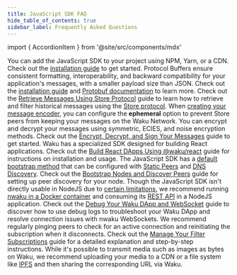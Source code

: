 ```yaml
---
title: JavaScript SDK FAQ
hide_table_of_contents: true
sidebar_label: Frequently Asked Questions
---
```


import { AccordionItem } from '@site/src/components/mdx'

<AccordionItem title="How do I install the @waku/sdk package in my project?">
	You can add the JavaScript SDK to your project using NPM, Yarn, or a CDN. Check out the <a href="/guides/js-waku/#installation">installation guide</a> to get started.
</AccordionItem>

<AccordionItem title="Why should I use Protocol Buffers for my application's message structure when using Waku?">
	Protocol Buffers ensure consistent formatting, interoperability, and backward compatibility for your application's messages, with a smaller payload size than JSON. Check out the <a href="/guides/js-waku/#message-structure">installation guide</a> and <a href="https://protobuf.dev/overview/">Protobuf documentation</a> to learn more.
</AccordionItem>

<AccordionItem title="What are the steps to retrieve historical messages on Waku?">
	Check out the <a href="/guides/js-waku/store-retrieve-messages">Retrieve Messages Using Store Protocol</a> guide to learn how to retrieve and filter historical messages using the <a href="/learn/concepts/protocols#store">Store protocol</a>.
</AccordionItem>

<AccordionItem title="How can I prevent Store peers from persisting my messages?">
	When <a href="/guides/js-waku/light-send-receive#choose-a-content-topic">creating your message encoder</a>, you can configure the <strong>ephemeral</strong> option to prevent Store peers from keeping your messages on the Waku Network.
</AccordionItem>

<AccordionItem title="How can I encrypt, decrypt, and sign messages in my Waku application?">
	You can encrypt and decrypt your messages using symmetric, ECIES, and noise encryption methods. Check out the <a href="/guides/js-waku/message-encryption">Encrypt, Decrypt, and Sign Your Messages</a> guide to get started.
</AccordionItem>

<AccordionItem title="How do I integrate Waku into a React application?">
	Waku has a specialized SDK designed for building React applications. Check out the <a href="/guides/js-waku/use-waku-react">Build React DApps Using @waku/react</a> guide for instructions on installation and usage.
</AccordionItem>

<AccordionItem title="How can I bootstrap and discover peers in the Waku Network for browser nodes?">
	The JavaScript SDK has a <a href="/guides/js-waku/configure-discovery#default-bootstrap-method">default bootstrap method</a> that can be configured with <a href="/learn/concepts/static-peers">Static Peers</a> and <a href="/learn/concepts/dns-discovery">DNS Discovery</a>. Check out the <a href="/guides/js-waku/configure-discovery">Bootstrap Nodes and Discover Peers</a> guide for setting up peer discovery for your node.
</AccordionItem>

<AccordionItem title="How can I integrate Waku into a NodeJS application?">
	Though the JavaScript SDK isn't directly usable in NodeJS due to <a href="/guides/js-waku/run-waku-nodejs">certain limitations</a>, we recommend running <a href="/guides/nwaku/run-docker-compose">nwaku in a Docker container</a> and consuming its <a href="https://waku-org.github.io/waku-rest-api/">REST API</a> in a NodeJS application.
</AccordionItem>

<AccordionItem title="How can I debug my Waku DApp and check WebSocket connections?">
	Check out the <a href="/guides/js-waku/debug-waku-dapp">Debug Your Waku DApp and WebSocket</a> guide to discover how to use debug logs to troubleshoot your Waku DApp and resolve connection issues with nwaku WebSockets.
</AccordionItem>

<AccordionItem title="How can I manage unexpected disconnections of my Filter subscription from Waku?">
	We recommend regularly pinging peers to check for an active connection and reinitiating the subscription when it disconnects. Check out the <a href="/guides/js-waku/manage-filter">Manage Your Filter Subscriptions</a> guide for a detailed explanation and step-by-step instructions.
</AccordionItem>

<AccordionItem title="How can I send images and videos on the Waku Network?">
	While it's possible to transmit media such as images as bytes on Waku, we recommend uploading your media to a CDN or a file system like <a href="https://ipfs.tech/">IPFS</a> and then sharing the corresponding URL via Waku.
</AccordionItem>